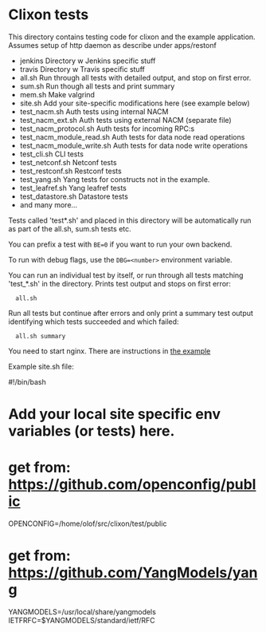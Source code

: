 # Clixon tests

This directory contains testing code for clixon and the example
application. Assumes setup of http daemon as describe under apps/restonf
- jenkins           Directory w Jenkins specific stuff
- travis            Directory w Travis specific stuff
- all.sh            Run through all tests with detailed output, and stop on first error.
- sum.sh            Run though all tests and print summary
- mem.sh            Make valgrind 
- site.sh           Add your site-specific modifications here (see example below)
- test_nacm.sh      Auth tests using internal NACM
- test_nacm_ext.sh  Auth tests using external NACM (separate file)
- test_nacm_protocol.sh  Auth tests for incoming RPC:s
- test_nacm_module_read.sh  Auth tests for data node read operations
- test_nacm_module_write.sh  Auth tests for data node write operations
- test_cli.sh       CLI tests
- test_netconf.sh   Netconf tests
- test_restconf.sh  Restconf tests
- test_yang.sh      Yang tests for constructs not in the example.
- test_leafref.sh   Yang leafref tests
- test_datastore.sh Datastore tests
- and many more...

Tests called 'test*.sh' and placed in this directory will be automatically run as part of the all.sh, sum.sh tests etc. 

You can prefix a test with `BE=0` if you want to run your own backend.

To run with debug flags, use the `DBG=<number>` environment variable.

You can run an individual test by itself, or run through all tests matching 'test_*.sh' in the directory. Prints test output and stops on first error:
```
  all.sh
```

Run all tests but continue after errors and only print a summary test output identifying which tests succeeded and which failed:
```
  all.sh summary
```

You need to start nginx. There are instructions in [the example](../example/README.md)

Example site.sh file:

#!/bin/bash
# Add your local site specific env variables (or tests) here.
# get from: https://github.com/openconfig/public
OPENCONFIG=/home/olof/src/clixon/test/public
# get from:  https://github.com/YangModels/yang 
YANGMODELS=/usr/local/share/yangmodels
IETFRFC=$YANGMODELS/standard/ietf/RFC
